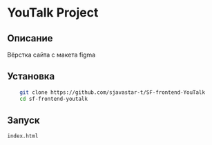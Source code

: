 # YouTalk Project

## Описание

Вёрстка сайта с макета figma

## Установка

```bash
    git clone https://github.com/sjavastar-t/SF-frontend-YouTalk
    cd sf-frontend-youtalk
```


## Запуск

    index.html
